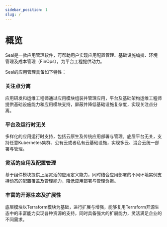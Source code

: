 ```yaml
---
sidebar_position: 1
slug: /
---
```



# 概览

Seal是一款应用管理软件，可帮助用户实现应用配置管理、基础设施编排、环境管理及成本管理（FinOps），为平台工程提供动力。

Seal的应用管理具备如下特性：

### 关注点分离

应用研发和运维工程师通过应用模块组装并管理应用，平台及基础架构运维工程师提供基础设施能力和应用模块支持，屏蔽并降低基础设施复杂度，实现关注点分离。

### 平台及运行时无关

多样化的应用运行时支持，包括云原生及传统应用部署与管理。底层平台无关，支持任意Kubernetes集群、公有云或者私有云基础设施，实现多云、混合云统一部署与管理。

### 灵活的应用及配置管理

基于组件模块提供上层灵活的应用定义能力，同时结合应用部署的不同环境实例支持动态的配置覆盖及管理能力，降低应用部署与管理负担。

### 丰富的开源生态及扩展性

底层模块以Terraform模块为基础，进行扩展与增强，能够复用Terraform开源生态中的丰富能力实现各种资源的支持，同时具备强大的扩展能力，灵活满足企业的不同需求。